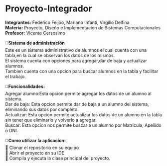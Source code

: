 # Proyecto-Integrador
<strong>Integrantes:</strong> Federico Feijoo, Mariano Infanti, Virgilio Delfina</br>
<strong>Materia:</strong> Proyecto, Diseño e Implementacion de Sistemas Computacionales</br>
<strong>Profesor:</strong> Vicente Cersosimo</br>

:white_medium_square:<strong>Sistema de administración</strong></br>
Este es un sistema administrativo de alumnos el cual cuenta con una tabla,en la cual se observan los datos de los mismos.</br>
El sistema cuenta con  opciones para agregar,dar de baja y actualizar alumnos.</br>
Tambien cuenta con una opcion para buscar alumnos en la tabla y facilitar el trabajo.</br>

:white_medium_square:<strong>Funcionalidades:</strong></br>
Agregar alumno:Esta opcion permite agregar los datos de un alumno al sistema.</br>
Dar de baja: Esta opcion permite dar de baja a un alumno del sistema, eliminando sus datos por completo.</br>
Actualizar: Esta opcion permite actualizar los datos de un alumno en la tabla sin tener que eliminarlo y volverlo a agregar.</br>
Buscar: Esta opcion nos permite buscar a un alumno por Matricula, Apellido o DNI.</br>

:white_medium_square:<strong>Como utilizar la aplicacion:</strong></br>
:small_orange_diamond: Clonar el repositorio en su equipo</br>
:small_orange_diamond: Abrir el proyecto en su IDE</br>
:small_orange_diamond: Compila y ejecuta la clase principal del proyecto.</br>
